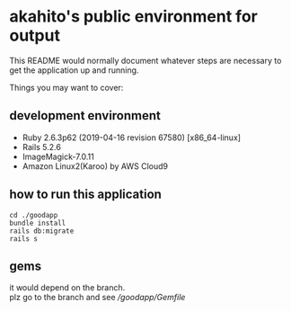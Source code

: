 # akahito's public environment for output

This README would normally document whatever steps are necessary to get the
application up and running.

Things you may want to cover:

## development environment
- Ruby 2.6.3p62 (2019-04-16 revision 67580) [x86_64-linux]
- Rails 5.2.6
- ImageMagick-7.0.11
- Amazon Linux2(Karoo) by AWS Cloud9
## how to run this application
```
cd ./goodapp
bundle install
rails db:migrate
rails s
```
## gems
it would depend on the branch.<br>
plz go to the branch and see */goodapp/Gemfile*